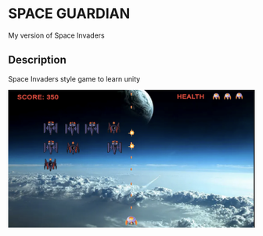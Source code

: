 # SPACE GUARDIAN 

My version of Space Invaders 

## Description

Space Invaders style game to learn unity

![Alt text for the image](docs/game_view.png)
